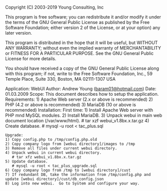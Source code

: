 Copyright (C) 2003-2019 Young Consulting, Inc

This program is free software; you can redistribute it and/or modify
it under the terms of the GNU General Public License as published by
the Free Software Foundation; either version 2 of the License, or
at your option) any later version.

This program is distributed in the hope that it will be useful,
but WITHOUT ANY WARRANTY; without even the implied warranty of
MERCHANTABILITY or FITNESS FOR A PARTICULAR PURPOSE.  See the
GNU General Public License for more details.

You should have received a copy of the GNU General Public License
along with this program; if not, write to the Free Software
Foundation, Inc., 59 Temple Place, Suite 330, Boston, MA  02111-1307  USA


Application:	WebUI
Author:		Andrew Young (baram01@hotmail.com)
Date:		01.03.2009
Scope:		This document describes how to setup the application.
Requirements:
	1)	Apache Web server (2.x or above is recommended)
	2)	PHP (4.2 or above is recommended)
	3)	MariaDB (10 or above is recommended)
Installation:
    First time:
	1) Install Apache Web server with PHP mnd MySQL modules.
	2) Install MariaDB.
	3) Unpack webui in main web document location (/var/www/html).
	   # tar xzf webui_v1.8bx.x.tar.gz
	4) Create database.
	   # mysql -u root < tac_plus.sql

    Upgrade:
	1) Copy config.php to /tmp/config.php.old
	2) Copy company logo from [webui directory]/images to /tmp
	3) Remove all files under current webui directory.
	4) Unpack webui in current webui directory.
	   # tar xfz webui_v1.8bx.x.tar.gz
	5) Update database.
	   # mysql -u root < tac_plus_upgrade.sql
	6) Copy company logo from /tmp to [webui directory]/cust
	7) If redundant DB, take the information from /tmp/config.php and update [webui directory]/cust/db_config.json
	8) Log into new webui.  Go to System and configure your way.
